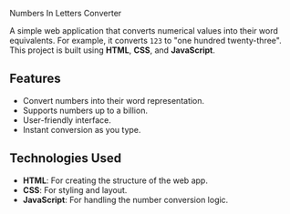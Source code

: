  Numbers In Letters Converter

A simple web application that converts numerical values into their word equivalents. For example, it converts `123` to "one hundred twenty-three". This project is built using **HTML**, **CSS**, and **JavaScript**.

## Features

- Convert numbers into their word representation.
- Supports numbers up to a billion.
- User-friendly interface.
- Instant conversion as you type.

## Technologies Used

- **HTML**: For creating the structure of the web app.
- **CSS**: For styling and layout.
- **JavaScript**: For handling the number conversion logic.
